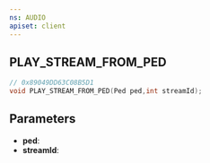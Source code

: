 ```yaml
---
ns: AUDIO
apiset: client
---
```

## PLAY_STREAM_FROM_PED

```c
// 0x89049DD63C08B5D1
void PLAY_STREAM_FROM_PED(Ped ped,int streamId);
```


## Parameters
* **ped**:
* **streamId**: